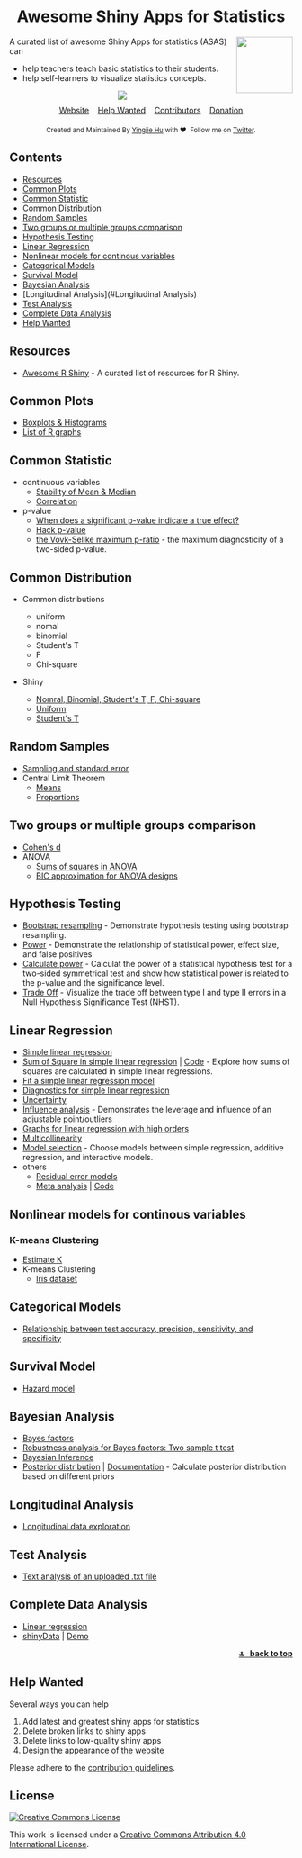 <h1 align="center">Awesome Shiny Apps for Statistics</h1>

<div style="text-align: right;"> <a href = "https://www.rstudio.com"><img src="https://www.rstudio.com/wp-content/uploads/2014/04/shiny.png" align="right" width="100"></a></div>


<p id="intro">A curated list of awesome Shiny Apps for statistics (ASAS) can </p>

* help teachers teach basic statistics to their students.
* help self-learners to visualize statistics concepts.

<div align="center" style="padding-bottom:10px"> <a href="https://travis-ci.org/huyingjie/Awesome-shiny-apps-for-basic-statistics"><img src="https://travis-ci.org/huyingjie/Awesome-shiny-apps-for-basic-statistics.svg?branch=master"></a> </div>

<div align="center">
	<a href="http://asas.yingjiehu.com/">Website</a>&nbsp;&nbsp;&nbsp;
	<a href="#Help-Wanted">Help Wanted</a>&nbsp;&nbsp;&nbsp;
	<a href="https://github.com/huyingjie/Awesome-shiny-apps-for-basic-statistics/graphs/contributors">Contributors</a>&nbsp;&nbsp;&nbsp;
	<a href="https://www.patreon.com/yingjiehu" target="_blank">Donation</a>
</div>


<div align="center" style="padding-top:20px">
	<sub>Created and Maintained By <a href="http:yingjiehu.com" target="_blank">Yingjie Hu</a> with ❤️ &nbsp;Follow me on <a href="https://twitter.com/yingjieYJH" target="_blank">Twitter</a>.</sub>
</div>


<a id="table-of-contents"></a>

## Contents
* [Resources](#Resources)
* [Common Plots](#Common-plots)
* [Common Statistic](#Common-Statistic)
* [Common Distribution](#Common-Distribution)
* [Random Samples](#Random-Samples)
* [Two groups or multiple groups comparison](#Two-groups-or-multiple-groups-comparison)
* [Hypothesis Testing](#Hypothesis-Testing)
* [Linear Regression](#Linear-Regression)
* [Nonlinear models for continous variables](#Nonlinear-models-for-continous-variables)
* [Categorical Models](#Categorical-Models)
* [Survival Model](#Survival-Model)
* [Bayesian Analysis](#Bayesian-Analysis)
* [Longitudinal Analysis](#Longitudinal Analysis)
* [Test Analysis](#Test-Analysis)
* [Complete Data Analysis](#Complete-Data-Analysis)
* [Help Wanted](#Help-Wanted)

<a id="Resources"></a>
## Resources
 * [Awesome R Shiny](https://github.com/grabear/awesome-rshiny) - A curated list of resources for R Shiny.

<a id="Common-plots"></a>
## Common Plots 
* [Boxplots & Histograms](https://gallery.shinyapps.io/boxplot/)
* [List of R graphs](http://shinyapps.stat.ubc.ca/r-graph-catalog/)

<a id="Common-Statistic"></a>
## Common Statistic
* continuous variables
	* [Stability of Mean & Median](http://shinyapps.org/showapp.php?app=http://lmpp10e-mucesm.srv.mwn.de:3838/felix/TK/1&by=Tobias%20K%C3%A4chele&title=Robustness%20of%20Mean%20and%20Median&shorttitle=Robustness%20of%20Mean%20and%20Median)
	* [Correlation](https://gallery.shinyapps.io/correlation_game/)
* p-value
	* [When does a significant p-value indicate a true effect?](http://shinyapps.org/showapp.php?app=http://lmpp10e-mucesm.srv.mwn.de:3838/felix/PPV&by=Michael%20Zehetleitner%20and%20Felix%20Sch%C3%B6nbrodt&title=When%20does%20a%20significant%20p-value%20indicate%20a%20true%20effect?&shorttitle=When%20does%20a%20significant%20p-value%20indicate%20a%20true%20effect?)
	* [Hack p-value](http://shinyapps.org/apps/p-hacker/)
	* [the Vovk-Sellke maximum p-ratio](http://www.shinyapps.org/apps/vs-mpr/) -  the maximum diagnosticity of a two-sided p-value.

<a id="Common-Distribution"></a>
## Common Distribution
* Common distributions
	* uniform
	* nomal
	* binomial
	* Student's T
	* F
	* Chi-square
* Shiny
	
	* [Nomral, Binomial, Student's T, F, Chi-square](https://gallery.shinyapps.io/dist_calc/)
	* [Uniform](https://shiny.rstudio.com/gallery/single-file-shiny-app.html)
	* [Student's T](https://gallery.shinyapps.io/tdist/)

<a id="Random-Samples"></a>
## Random Samples
* [Sampling and standard error](https://gallery.shinyapps.io/sampling_and_stderr/)
* Central Limit Theorem
	* [Means](https://gallery.shinyapps.io/CLT_mean/)
	* [Proportions](https://gallery.shinyapps.io/CLT_prop/)

<a id="Two-groups-or-multiple-groups-comparison"></a>
## Two groups or multiple groups comparison
* [Cohen's d](http://shinyapps.org/showapp.php?app=http://lmpp10e-mucesm.srv.mwn.de:3838/felix/lakens_pcurve/&by=Daniel%20Lakens&title=P-value%20distribution%20and%20power%20curves%20for%20an%20independent%20two-tailed%20t-test&shorttitle=P-value%20distribution%20and%20power%20curves) 
* ANOVA
	* [Sums of squares in ANOVA](https://gallery.shinyapps.io/anova_shiny_rstudio/)
	* [BIC approximation for ANOVA designs](http://shinyapps.org/showapp.php?app=https://chsquare.shinyapps.io/BICapproxApp/&by=Christoph%20Huber-Huber&title=BIC%20approximation%20for%20ANOVA%20designs&shorttitle=BIC%20approximation%20for%20ANOVA%20designs)

<a id="Hypothesis-Testing"></a>
## Hypothesis Testing
* [Bootstrap resampling](http://rosetta.ahmedmoustafa.io/bootstrap/) - Demonstrate hypothesis testing using bootstrap resampling.
* [Power](https://liberos.shinyapps.io/power/) - Demonstrate the relationship of statistical power, effect size, and false positives
* [Calculate power](http://www.statstudio.net/free-tools/power-analysis/) - Calculat the power of a statistical hypothesis test for a two-sided symmetrical test and show how statistical power is related to the p-value and the significance level.
* [Trade Off](https://casertamarco.shinyapps.io/power/) - Visualize the trade off between type I and type II errors in a Null Hypothesis Significance Test (NHST). 

<a id="Linear-Regression"></a>		
## Linear Regression
* [Simple linear regression](https://gallery.shinyapps.io/simple_regression/)
* [Sum of Square in simple linear regression](https://paternogbc.shinyapps.io/SS_regression/) | [Code](https://github.com/paternogbc/SSregression) - Explore how sums of squares are calculated in simple linear regressions.
* [Fit a simple linear regression model](http://shinyapps.org/showapp.php?app=http://lmpp10e-mucesm.srv.mwn.de:3838/felix/lmfit&by=Felix%20Sch%C3%B6nbrodt&title=Find-a-fit!&shorttitle=Find-a-fit!)
* [Diagnostics for simple linear regression](https://gallery.shinyapps.io/slr_diag/)
* [Uncertainty](https://gallery.shinyapps.io/regression_bootstrap/)
* [Influence analysis](https://omaymas.shinyapps.io/Influence_Analysis/) - Demonstrates the leverage and influence of an adjustable point/outliers
* [Graphs for linear regression with high orders](http://shinyapps.org/showapp.php?app=http://lmpp10e-mucesm.srv.mwn.de:3838/felix/polySurface&by=Felix%20Sch%C3%B6nbrodt&title=Polynomial%20Surface%20Explorer&shorttitle=Polynomial%20Surface%20Explorer)
* [Multicollinearity](https://gallery.shinyapps.io/collinearity/)
* [Model selection](https://gallery.shinyapps.io/multi_regression/) - Choose models between simple regression, additive regression, and interactive models.
* others
	* [Residual error models](http://model.webpopix.org/model/individual/residualError.html)
	* [Meta analysis](http://kylehamilton.net/shiny/MAVIS/) | [Code](https://github.com/kylehamilton/MAVIS)

<a id="Nonlinear-models-for-continous-variables"></a>
## Nonlinear models for continous variables

### K-means Clustering
* [Estimate K](https://gallery.shinyapps.io/kcompshiny/)
* K-means Clustering
	* [Iris dataset](https://shiny.rstudio.com/gallery/kmeans-example.html)

<a id="Categorical-Models"></a>
## Categorical Models
* [Relationship between test accuracy, precision, sensitivity, and specificity](https://www.showmeshiny.com/predictive-value/)

<a id="Survival-Model"></a>
## Survival Model
* [Hazard model](http://shiny.webpopix.org/survival/hazard1/)

<a id="Bayesian-Analysis"></a>
## Bayesian Analysis
* [Bayes factors](http://lmpp10e-mucesm.srv.mwn.de:3838/felix/feel_BF2/)
* [Robustness analysis for Bayes factors: Two sample t test](http://shinyapps.org/showapp.php?app=http://lmpp10e-mucesm.srv.mwn.de:3838/felix/BF_robustness&by=Felix%20Sch%C3%B6nbrodt&title=Bayes%20factor%20robustness&shorttitle=Bayes%20factor%20robustness)
* [Bayesian Inference](http://lmpp10e-mucesm.srv.mwn.de:3838/felix/BayesLessons/BayesianLesson1.Rmd)
* [Posterior distribution](https://ahalterman.shinyapps.io/BayesCalculator/) | [Documentation](https://andrewhalterman.com/2014/04/02/good-judgement-project-and-bayes/) - Calculate posterior distribution based on different priors

<a id="Longitudinal Analysis"></a>
## Longitudinal Analysis
* [Longitudinal data exploration](http://slider.parisgeo.cnrs.fr/)

<a id="Test-Analysis"></a>
## Test Analysis
* [Text analysis of an uploaded .txt file](https://www.showmeshiny.com/text-analysis/)

<a id="Complete-Data-Analysis"></a>
## Complete Data Analysis
* [Linear regression](http://www.intro-stats.com/)
* [shinyData](https://github.com/yindeng/shinyData) | [Demo](https://roose.shinyapps.io/shinyData/)

**<div align="right"><a href="#table-of-contents">🔝 &nbsp; back to top</a></div>**

<a id="Help-Wanted"></a>
## Help Wanted

Several ways you can help

1. Add latest and greatest shiny apps for statistics
2. Delete broken links to shiny apps
3. Delete links to low-quality shiny apps
4. Design the appearance of [the website](http://asas.yingjiehu.com)

Please adhere to the [contribution guidelines](https://github.com/huyingjie/Awesome-shiny-apps-for-statistics/blob/master/CONTRIBUTING.md).

## License

[![Creative Commons License](http://i.creativecommons.org/l/by/4.0/88x31.png)](http://creativecommons.org/licenses/by/4.0/)

This work is licensed under a [Creative Commons Attribution 4.0 International License](http://creativecommons.org/licenses/by/4.0/).

[OSS Icon]: https://cdn.rawgit.com/Awesome-Windows/Awesome/master/media/OSS.svg
[Freeware Icon]: https://cdn.rawgit.com/Awesome-Windows/Awesome/master/media/free.svg